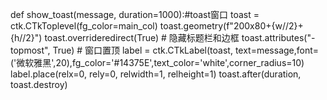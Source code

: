  def show_toast(message, duration=1000):#toast窗口
        toast = ctk.CTkToplevel(fg_color=main_col)
        toast.geometry(f"200x80+{w//2}+{h//2}")
        toast.overrideredirect(True)  # 隐藏标题栏和边框
        toast.attributes("-topmost", True)  # 窗口置顶
        label = ctk.CTkLabel(toast, text=message,font=('微软雅黑',20),fg_color='#14375E',text_color='white',corner_radius=10)
        label.place(relx=0, rely=0, relwidth=1, relheight=1)
        toast.after(duration, toast.destroy) 
